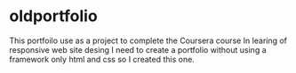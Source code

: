 # oldportfolio
This portfoilo use as a project to complete the Coursera course
In learing of responsive web site desing I need to create a portfolio without using a framework only html and css so I created this one.
